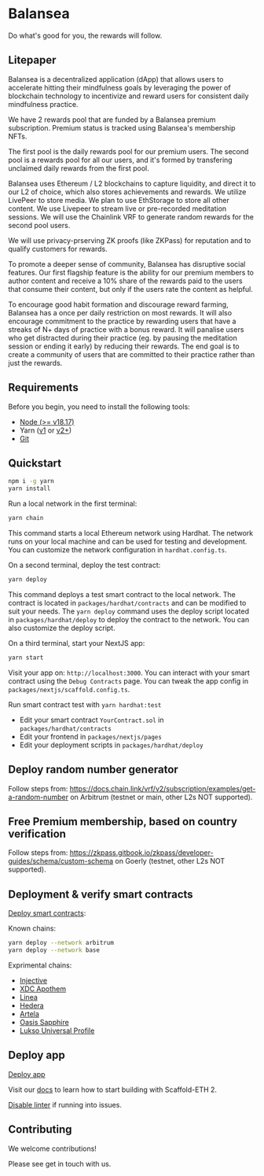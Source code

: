 # Balansea

Do what's good for you, the rewards will follow.

## Litepaper

Balansea is a decentralized application (dApp) that allows users to accelerate hitting their mindfulness goals by leveraging the power of blockchain technology to incentivize and reward users for consistent daily mindfulness practice.

We have 2 rewards pool that are funded by a Balansea premium subscription. Premium status is tracked using Balansea's membership NFTs.

The first pool is the daily rewards pool for our premium users. The second pool is a rewards pool for all our users, and it's formed by transfering unclaimed daily rewards from the first pool.

Balansea uses Ethereum / L2 blockchains to capture liquidity, and direct it to our L2 of choice, which also stores achievements and rewards. We utilize LivePeer to store media. We plan to use EthStorage to store all other content. We use Livepeer to stream live or pre-recorded meditation sessions. We will use the Chainlink VRF to generate random rewards for the second pool users.

We will use privacy-prserving ZK proofs (like ZKPass) for reputation and to qualify customers for rewards.

To promote a deeper sense of community, Balansea has disruptive social features. Our first flagship feature is the ability for our premium members to author content and receive a 10% share of the rewards paid to the users that consume their content, but only if the users rate the content as helpful.

To encourage good habit formation and discourage reward farming, Balansea has a once per daily restriction on most rewards. It will also encourage commitment to the practice by rewarding users that have a streaks of N+ days of practice with a bonus reward. It will panalise users who get distracted during their practice (eg. by pausing the meditation session or ending it early) by reducing their rewards. The end goal is to create a community of users that are committed to their practice rather than just the rewards.

## Requirements

Before you begin, you need to install the following tools:

- [Node (>= v18.17)](https://nodejs.org/en/download/)
- Yarn ([v1](https://classic.yarnpkg.com/en/docs/install/) or [v2+](https://yarnpkg.com/getting-started/install))
- [Git](https://git-scm.com/downloads)

## Quickstart

```bash
npm i -g yarn
yarn install
```

Run a local network in the first terminal:

```bash
yarn chain
```

This command starts a local Ethereum network using Hardhat. The network runs on your local machine and can be used for testing and development. You can customize the network configuration in `hardhat.config.ts`.

On a second terminal, deploy the test contract:

```bash
yarn deploy
```

This command deploys a test smart contract to the local network. The contract is located in `packages/hardhat/contracts` and can be modified to suit your needs. The `yarn deploy` command uses the deploy script located in `packages/hardhat/deploy` to deploy the contract to the network. You can also customize the deploy script.

On a third terminal, start your NextJS app:

```bash
yarn start
```

Visit your app on: `http://localhost:3000`. You can interact with your smart contract using the `Debug Contracts` page. You can tweak the app config in `packages/nextjs/scaffold.config.ts`.

Run smart contract test with `yarn hardhat:test`

- Edit your smart contract `YourContract.sol` in `packages/hardhat/contracts`
- Edit your frontend in `packages/nextjs/pages`
- Edit your deployment scripts in `packages/hardhat/deploy`

## Deploy random number generator

Follow steps from: <https://docs.chain.link/vrf/v2/subscription/examples/get-a-random-number> on Arbitrum (testnet or main, other L2s NOT supported).

## Free Premium membership, based on country verification

Follow steps from: <https://zkpass.gitbook.io/zkpass/developer-guides/schema/custom-schema> on Goerly (testnet, other L2s NOT supported).

## Deployment & verify smart contracts

[Deploy smart contracts](https://docs.scaffoldeth.io/deploying/deploy-smart-contracts):

Known chains:

```bash
yarn deploy --network arbitrum
yarn deploy --network base
```

Exprimental chains:

- [Injective](https://alexastrum.gitbook.io/ethdenver-2024-bounties/injective)
- [XDC Apothem](https://docs.xdc.community/get-started#apothem-testnet)
- [Linea](https://alexastrum.gitbook.io/ethdenver-2024-bounties/linea#bounty-category)
- [Hedera](https://alexastrum.gitbook.io/ethdenver-2024-bounties/hedera#winner-breakdown-1)
- [Artela](https://alexastrum.gitbook.io/ethdenver-2024-bounties/artela)
- [Oasis Sapphire](https://docs.oasis.io/dapp/sapphire/)
- [Lukso Universal Profile](https://alexastrum.gitbook.io/ethdenver-2024-bounties/lukso#bounty-category-1)

## Deploy app

[Deploy app](https://docs.scaffoldeth.io/deploying/deploy-nextjs-app)

Visit our [docs](https://docs.scaffoldeth.io) to learn how to start building with Scaffold-ETH 2.

[Disable linter](https://docs.scaffoldeth.io/disable-type-linting-error-checks) if running into issues.

## Contributing

We welcome contributions!

Please see get in touch with us.
